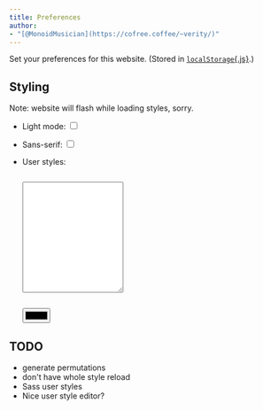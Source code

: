 ```yaml
---
title: Preferences
author:
- "[@MonoidMusician](https://cofree.coffee/~verity/)"
---
```


Set your preferences for this website.
(Stored in [`localStorage`{.js}](https://developer.mozilla.org/en-US/docs/Web/API/Window/localStorage).)

## Styling

Note: website will flash while loading styles, sorry.

- Light mode:
  <input type="checkbox" id="light" value="light">

- Sans-serif:
  <input type="checkbox" id="sans" value="sans">

- User styles:
  <div class="sourceCode css"><pre><code><textarea id="user" style="min-height: 200px"></textarea></code></pre></div>
  <input id="color" type="color"></input>

<script>
var els = document.querySelectorAll('input[type="checkbox"][value]');
console.log(els);

var oldLoadStyle = loadStyle;
loadStyle = function shimmedLoadStyle(...args) {
  oldLoadStyle(...args);
  var style_choice = getStyle();
  Array.prototype.forEach.call(els, el => {
    el.checked = !!style_choice[el.value];
  });
}
var style_choice = getStyle();
Array.prototype.forEach.call(els, el => {
  el.checked = !!style_choice[el.value];
  console.log(style_choice, el.value, el.checked);
  el.onchange = function() {
    var style = getStyle();
    Array.prototype.forEach.call(els, el => {
      style[el.value] = el.checked;
    });
    loadStyle(style);
  };
});

var user = document.querySelector('textarea#user');
user.value = style_choice['user'];
user.onchange = function() {
  var style = getStyle();
  style['user'] = user.value;
  loadStyle(style);
}

var color = document.querySelector('input#color');
color.addEventListener('input', (e) => {
  user.setRangeText(color.value);
  var style = getStyle();
  style['user'] = user.value;
  loadStyle(style);
});
</script>

## TODO
- generate permutations
- don't have whole style reload
- Sass user styles
- Nice user style editor?
